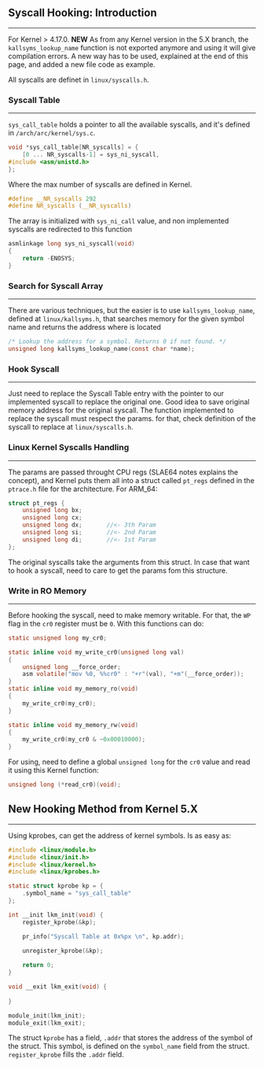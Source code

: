 ## Syscall Hooking: Introduction
---
For Kernel > 4.17.0. **NEW** As from any Kernel version in the 5.X branch, the `kallsyms_lookup_name` function is not exported anymore and using it will give compilation errors. A new way has to be used, explained at the end of this page, and added a new file code as example.

All syscalls are definet in `linux/syscalls.h`.

### Syscall Table
---
`sys_call_table` holds a pointer to all the available syscalls, and it's defined in `/arch/arc/kernel/sys.c`. 
```c 
void *sys_call_table[NR_syscalls] = {
	[0 ... NR_syscalls-1] = sys_ni_syscall,
#include <asm/unistd.h>
};
```
Where the max number of syscalls are defined in Kernel.
```c
#define __NR_syscalls 292
#define NR_syscalls (__NR_syscalls)
```
The array is initialized with `sys_ni_call` value, and non implemented syscalls are redirected to this function
```c 
asmlinkage long sys_ni_syscall(void)
{
	return -ENOSYS;
}
```
### Search for Syscall Array
---
There are various techniques, but the easier is to use `kallsyms_lookup_name`, defined at `linux/kallsyms.h`, that searches memory for the given symbol name and returns the address where is located
```c
/* Lookup the address for a symbol. Returns 0 if not found. */
unsigned long kallsyms_lookup_name(const char *name);
```
### Hook Syscall
--- 
Just need to replace the Syscall Table entry with the pointer to our implemented syscall to replace the original one. Good idea to save original memory address for the original syscall. 
The function implemented to replace the syscall must respect the params. for that, check definition of the syscall to replace at `linux/syscalls.h`.

### Linux Kernel Syscalls Handling
---
The params are passed throught CPU regs (SLAE64 notes explains the concept), and Kernel puts them all into a struct called `pt_regs` defined in the `ptrace.h` file for the architecture. For ARM_64:

```c
struct pt_regs {
    unsigned long bx;
    unsigned long cx;
    unsigned long dx;		//<- 3th Param
    unsigned long si;		//<- 2nd Param
    unsigned long di;		//<- 1st Param
};
```
The original syscalls take the arguments from this struct. In case that want to hook a syscall, need to care to get the params fom this structure.

### Write in RO Memory
---
Before hooking the syscall, need to make memory writable. For that, the `WP` flag in the `cr0` register must be `0`. With this functions can do:
```c
static unsigned long my_cr0;

static inline void my_write_cr0(unsigned long val)
{
    unsigned long __force_order;
    asm volatile("mov %0, %%cr0" : "+r"(val), "+m"(__force_order));
}
static inline void my_memory_ro(void)
{
    my_write_cr0(my_cr0);
}

static inline void my_memory_rw(void)
{
    my_write_cr0(my_cr0 & ~0x00010000);
}
```
For using, need to define a global `unsigned long` for the `cr0` value and read it using this Kernel function:
```c
unsigned long (*read_cr0)(void);
```
## New Hooking Method from Kernel 5.X
---
Using kprobes, can get the address of kernel symbols. Is as easy as:
```c
#include <linux/module.h>
#include <linux/init.h>
#include <linux/kernel.h>
#include <linux/kprobes.h>

static struct kprobe kp = {
    .symbol_name = "sys_call_table"
};

int __init lkm_init(void) {
    register_kprobe(&kp);

    pr_info("Syscall Table at 0x%px \n", kp.addr);

    unregister_kprobe(&kp);
    
	return 0;
}

void __exit lkm_exit(void) {
    
}

module_init(lkm_init);
module_exit(lkm_exit);
```
The struct `kprobe` has a field, `.addr` that stores the address of the symbol of the struct. This symbol, is defined on the `symbol_name` field from the struct. `register_kprobe` fills the `.addr` field.
